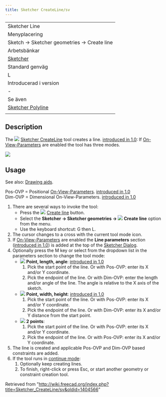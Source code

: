 ```yaml
---
title: Sketcher CreateLine/sv
---
```


|                                                                               |
| ----------------------------------------------------------------------------- |
| Sketcher Line                                                                 |
| Menyplacering                                                                 |
| Sketch → Sketcher geometries → Create line                                    |
| Arbetsbänkar                                                                  |
| [Sketcher](/Sketcher_Workbench "Sketcher Workbench")                          |
| Standard genväg                                                               |
| L                                                                             |
| Introducerad i version                                                        |
| -                                                                             |
| Se även                                                                       |
| [Sketcher Polyline](/Sketcher_CreatePolyline/sv "Sketcher CreatePolyline/sv") |
|                                                                               |

## Description

The ![](/images/Sketcher_CreateLine.svg) [Sketcher CreateLine](/Sketcher_CreateLine "Sketcher CreateLine") tool creates a line. [introduced in 1.0](/Release_notes_1.0 "Release notes 1.0"): If [On-View-Parameters](/Sketcher_Preferences#General "Sketcher Preferences") are enabled the tool has three modes.

![](/images/Sketcher_LineExample1.png)

## Usage

See also: [Drawing aids](/Sketcher_Workbench#Drawing_aids "Sketcher Workbench").

Pos-OVP = Positional [On-View-Parameters](/Sketcher_Preferences#General "Sketcher Preferences"). [introduced in 1.0](/Release_notes_1.0 "Release notes 1.0")  
Dim-OVP = Dimensional On-View-Parameters. [introduced in 1.0](/Release_notes_1.0 "Release notes 1.0")

1. There are several ways to invoke the tool:
   - Press the ![](/images/Sketcher_CreateLine.svg) [Create line](/Sketcher_CreateLine "Sketcher CreateLine") button.
   - Select the **Sketcher → Sketcher geometries → ![](/images/Sketcher_CreateLine.svg) Create line** option from the menu.
   - Use the keyboard shortcut: G then L.
2. The cursor changes to a cross with the current tool mode icon.
3. If [On-View-Parameters](/Sketcher_Preferences#General "Sketcher Preferences") are enabled the **Line parameters** section ([introduced in 1.0](/Release_notes_1.0 "Release notes 1.0")) is added at the top of the [Sketcher Dialog](/Sketcher_Dialog "Sketcher Dialog").
4. Optionally press the M key or select from the dropdown list in the parameters section to change the tool mode:
   - ![](/images/Sketcher_CreateLineAngleLength.svg) **Point, length, angle**: [introduced in 1.0](/Release_notes_1.0 "Release notes 1.0")
     1. Pick the start point of the line. Or with Pos-OVP: enter its X and/or Y coordinate.
     2. Pick the endpoint of the line. Or with Dim-OVP: enter the length and/or angle of the line. The angle is relative to the X axis of the sketch.
   - ![](/images/Sketcher_CreateLineLengthWidth.svg) **Point, width, height**: [introduced in 1.0](/Release_notes_1.0 "Release notes 1.0")
     1. Pick the start point of the line. Or with Pos-OVP: enter its X and/or Y coordinate.
     2. Pick the endpoint of the line. Or with Dim-OVP: enter its X and/or Y distance from the start point.
   - ![](/images/Sketcher_CreateLine.svg) **2 points**:
     1. Pick the start point of the line. Or with Pos-OVP: enter its X and/or Y coordinate.
     2. Pick the endpoint of the line. Or with Pos-OVP: enter its X and/or Y coordinate.
5. The line is created and applicable Pos-OVP and Dim-OVP based constraints are added.
6. If the tool runs in [continue mode](/Sketcher_Workbench#Continue_modes "Sketcher Workbench"):
   1. Optionally keep creating lines.
   2. To finish, right-click or press Esc, or start another geometry or constraint creation tool.

Retrieved from "<http://wiki.freecad.org/index.php?title=Sketcher_CreateLine/sv&oldid=1404566>"
